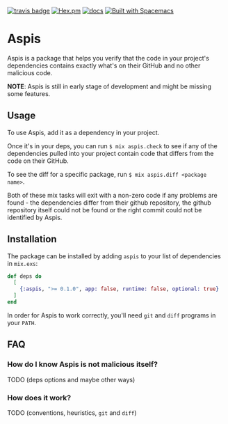 [![travis badge](https://travis-ci.org/nietaki/aspis.svg?branch=master)](https://travis-ci.org/nietaki/aspis)
[![Hex.pm](https://img.shields.io/hexpm/v/aspis.svg)](https://hex.pm/packages/aspis) 
[![docs](https://img.shields.io/badge/docs-hexdocs-yellow.svg)](https://hexdocs.pm/aspis/) 
[![Built with Spacemacs](https://cdn.rawgit.com/syl20bnr/spacemacs/442d025779da2f62fc86c2082703697714db6514/assets/spacemacs-badge.svg)](http://spacemacs.org)
<!--[![Coverage Status](https://coveralls.io/repos/github/nietaki/aspis/badge.svg?branch=master)](https://coveralls.io/github/nietaki/aspis?branch=master)-->

# Aspis

Aspis is a package that helps you verify that the code in your project's dependencies
contains exactly what's on their GitHub and no other malicious code.

**NOTE**: Aspis is still in early stage of development and might be missing some features.

## Usage

To use Aspis, add it as a dependency in your project.

Once it's in your deps, you can run `$ mix aspis.check` to see if any of
the dependencies pulled into your project contain code that differs from 
the code on their GitHub.

To see the diff for a specific package, run `$ mix aspis.diff <package name>`.

Both of these mix tasks will exit with a non-zero code if any problems are
found - the dependencies differ from their github repository, the github
repository itself could not be found or the right commit could not be
identified by Aspis.

## Installation

The package can be installed by adding `aspis` to your list of 
dependencies in `mix.exs`:

```elixir
def deps do
  [
    {:aspis, ">= 0.1.0", app: false, runtime: false, optional: true}
  ]
end
```

In order for Aspis to work correctly, you'll need `git` and `diff` programs in
your `PATH`. 

## FAQ

### How do I know Aspis is not malicious itself?

TODO (deps options and maybe other ways)

### How does it work?

TODO (conventions, heuristics, `git` and `diff`)

